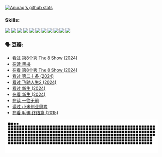 
[![Anurag's github stats](https://github-readme-stats.vercel.app/api?username=w940853815)](https://github.com/anuraghazra/github-readme-stats)

### Skills:

<code><img height="32" src="https://cdn.jsdelivr.net/npm/simple-icons@v5/icons/python.svg"></code>
<code><img height="32" src="https://cdn.jsdelivr.net/npm/simple-icons@v5/icons/javascript.svg"></code>
<code><img height="32" src="https://cdn.jsdelivr.net/npm/simple-icons@v5/icons/django.svg"></code>
<code><img height="32" src="https://cdn.jsdelivr.net/npm/simple-icons@v5/icons/flask.svg"></code>
<code><img height="32" src="https://cdn.jsdelivr.net/npm/simple-icons@v5/icons/vuetify.svg"></code>
<code><img height="32" src="https://cdn.jsdelivr.net/npm/simple-icons@v5/icons/git.svg"></code>
<code><img height="32" src="https://cdn.jsdelivr.net/npm/simple-icons@v5/icons/docker.svg"></code>
<code><img height="32" src="https://cdn.jsdelivr.net/npm/simple-icons@v5/icons/postgresql.svg"></code>
<code><img height="32" src="https://cdn.jsdelivr.net/npm/simple-icons@v5/icons/elasticsearch.svg"></code>
<code><img height="32" src="https://cdn.jsdelivr.net/npm/simple-icons@v5/icons/macos.svg"></code>
<code><img height="32" src="https://cdn.jsdelivr.net/npm/simple-icons@v5/icons/linux.svg"></code>

### 🗣 豆瓣:

<!-- DOUBAN-ACTIVITIES:START -->
- [看过 第8个秀 The 8 Show‎ (2024)](https://www.douban.com/people/136069238/status/4622960077/?_i=17489064)
- [在读 黑书](https://www.douban.com/people/136069238/status/4621189759/?_i=17489064)
- [在看 第8个秀 The 8 Show‎ (2024)](https://www.douban.com/people/136069238/status/4619801154/?_i=17489064)
- [看过 第二十条‎ (2024)](https://www.douban.com/people/136069238/status/4618624208/?_i=17489064)
- [看过 飞驰人生2‎ (2024)](https://www.douban.com/people/136069238/status/4616048805/?_i=17489064)
- [看过 新生‎ (2024)](https://www.douban.com/people/136069238/status/4612373431/?_i=17489064)
- [在看 新生‎ (2024)](https://www.douban.com/people/136069238/status/4607441062/?_i=17489064)
- [在读 一往无前](https://www.douban.com/people/136069238/status/4590507310/?_i=17489064)
- [读过 小米创业思考](https://www.douban.com/people/136069238/status/4590506983/?_i=17489064)
- [在看 毛骗 终结篇‎ (2015)](https://www.douban.com/people/136069238/status/4581971924/?_i=17489064)
<!-- DOUBAN-ACTIVITIES:END -->


![Snake animation](https://raw.githubusercontent.com/w940853815/w940853815/output/github-contribution-grid-snake.svg)

<!--
**w940853815/w940853815** is a ✨ _special_ ✨ repository because its `README.md` (this file) appears on your GitHub profile.

Here are some ideas to get you started:

- 🔭 I’m currently working on ...
- 🌱 I’m currently learning ...
- 👯 I’m looking to collaborate on ...
- 🤔 I’m looking for help with ...
- 💬 Ask me about ...
- 📫 How to reach me: ...
- 😄 Pronouns: ...
- ⚡ Fun fact: ...
-->
